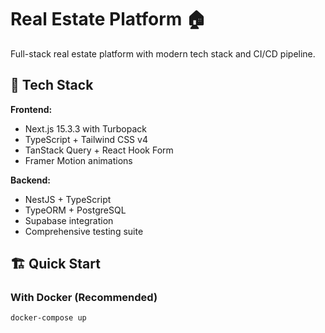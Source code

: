 # Real Estate Platform 🏠

Full-stack real estate platform with modern tech stack and CI/CD pipeline.

## 🚀 Tech Stack

**Frontend:**

- Next.js 15.3.3 with Turbopack
- TypeScript + Tailwind CSS v4
- TanStack Query + React Hook Form
- Framer Motion animations

**Backend:**

- NestJS + TypeScript
- TypeORM + PostgreSQL
- Supabase integration
- Comprehensive testing suite

## 🏗️ Quick Start

### With Docker (Recommended)

```bash
docker-compose up
```
